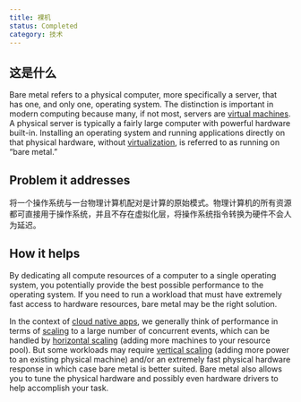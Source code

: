 ```yaml
---
title: 裸机
status: Completed
category: 技术
---
```


## 这是什么

Bare metal refers to a physical computer, more specifically a server, that has one, and only one, operating system. The distinction is important in modern computing because many, if not most, servers are [virtual machines](/virtual-machine/). A physical server is typically a fairly large computer with powerful hardware built-in. Installing an operating system and running applications directly on that physical hardware, without [virtualization](/virtualization/), is referred to as running on “bare metal.”

## Problem it addresses

将一个操作系统与一台物理计算机配对是计算的原始模式。物理计算机的所有资源都可直接用于操作系统，并且不存在虚拟化层，将操作系统指令转换为硬件不会人为延迟。

## How it helps

By dedicating all compute resources of a computer to a single operating system, you potentially provide the best possible performance to the operating system. If you need to run a workload that must have extremely fast access to hardware resources, bare metal may be the right solution.

In the context of [cloud native apps](/cloud-native-apps/), we generally think of performance in terms of [scaling](/scalability/) to a large number of concurrent events, which can be handled by [horizontal scaling](/horizontal-scaling/) (adding more machines to your resource pool). But some workloads may require [vertical scaling](/vertical-scaling/) (adding more power to an existing physical machine) and/or an extremely fast physical hardware response in which case bare metal is better suited. Bare metal also allows you to tune the physical hardware and possibly even hardware drivers to help accomplish your task.
